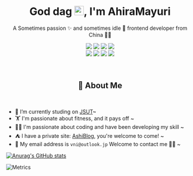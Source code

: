 <p align="center">
  <h1 height="200px" align="center">
    God dag <img src="https://cdn.jsdelivr.net/gh/MaleWeb/picture/images/techblog/hi.gif" width="25">, I'm AhiraMayuri
  </h1>
   <p align="center">A Sometimes passion ✨ and sometimes idle 🥋 frontend developer from China 👨‍💻</p>
</p>
<div align="center">
  <img src="https://img.shields.io/badge/-JavaScript-f6da1c?style=flat&logo=javascript&logoColor=white">
  <img src="https://img.shields.io/badge/-Python-00b4ce?style=flat&logo=python&logoColor=white">
  <img src="https://img.shields.io/badge/-Node.js-3C873A?style=flat&logo=Node.js&logoColor=white">
  <img src="https://img.shields.io/badge/-C-33333D?style=flat&logo=C&logoColor=white">
</div>
<div align="center">
  
  <img src="https://img.shields.io/badge/-Git-ee462c?style=flat&logo=git&logoColor=white">
  <img src="https://img.shields.io/badge/-Docker-218bea?style=flat&logo=docker&logoColor=white">
  <img src="https://img.shields.io/badge/-Github-black?style=flat&logo=github">
  <img src="https://img.shields.io/badge/-Linux-%232C3A42?style=linux&logo=webpack">
</div>
<br />
<br />

<!-- 关于我 -->
<h2 height="200px" align="center">🎉 About Me</h2>
<br />

- 🔭 I’m currently studing on [JSUT](https://jsut.edu.cn/)~
- 🏋 I'm passionate about fitness, and it pays off ~
- 👨‍💻 I'm passionate about coding and have been developing my skill ~
- ⛺️ I have a private site: [AshiBlog](https://www.miaouu.top), you're welcome to come! ~
- 📨 My email address is `vni@outlook.jp` Welcome to contact me 👏🏻 ~


[![Anurag's GitHub stats](https://github-readme-stats.vercel.app/api?username=AiharaMahiru)](https://github.com/anuraghazra/github-readme-stats)

![Metrics](https://metrics.lecoq.io/AiharaMahiru?template=classic&isocalendar=1&languages=1&lines=1&stars=1&habits=1&followup=1&pagespeed=1&base=header%2C%20activity%2C%20community%2C%20repositories%2C%20metadata&base.indepth=false&base.hireable=false&base.skip=false&isocalendar=false&isocalendar.duration=full-year&languages=false&languages.limit=8&languages.threshold=0%25&languages.other=false&languages.colors=github&languages.sections=most-used&languages.indepth=false&languages.analysis.timeout=15&languages.analysis.timeout.repositories=7.5&languages.categories=markup%2C%20programming&languages.recent.categories=markup%2C%20programming&languages.recent.load=300&languages.recent.days=14&lines=false&lines.sections=base&lines.repositories.limit=4&lines.history.limit=2&stars=false&stars.limit=4&habits=false&habits.from=200&habits.days=14&habits.facts=true&habits.charts=false&habits.charts.type=classic&habits.trim=false&habits.languages.limit=8&habits.languages.threshold=0%25&followup=false&followup.sections=repositories&followup.indepth=false&followup.archived=true&pagespeed=false&pagespeed.url=www.miaouu.top&pagespeed.detailed=true&pagespeed.screenshot=false&pagespeed.pwa=false&config.timezone=Asia%2FShanghai)

